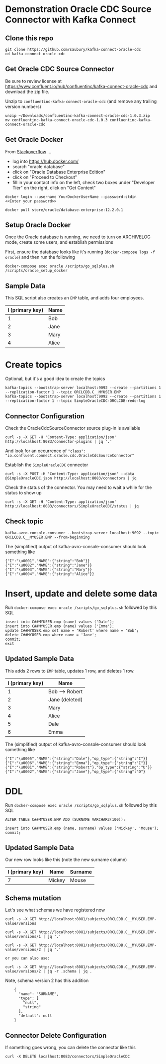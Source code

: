 # Demonstration Oracle CDC Source Connector with Kafka Connect

## Clone this repo
```
git clone https://github.com/saubury/kafka-connect-oracle-cdc
cd kafka-connect-oracle-cdc
```

## Get Oracle CDC Source Connector
Be sure to review license at https://www.confluent.io/hub/confluentinc/kafka-connect-oracle-cdc and download the zip file.

Unzip to `confluentinc-kafka-connect-oracle-cdc` (and remove any trailing version numbers)

```
unzip ~/Downloads/confluentinc-kafka-connect-oracle-cdc-1.0.3.zip
mv confluentinc-kafka-connect-oracle-cdc-1.0.3 confluentinc-kafka-connect-oracle-cdc
```


## Get Oracle Docker
From [Stackoverflow](https://stackoverflow.com/questions/47887403/pull-access-denied-for-container-registry-oracle-com-database-enterprise) ...


- log into https://hub.docker.com/
- search "oracle database"
- click on "Oracle Database Enterprise Edition"
- click on "Proceed to Checkout"
- fill in your contact info on the left, check two boxes under "Developer Tier" on the right, click on "Get Content"


```
docker login --username YourDockerUserName --password-stdin
<<Enter your password>>

docker pull store/oracle/database-enterprise:12.2.0.1
```




## Setup Oracle Docker
Once the Oracle database is running, we need to turn on ARCHIVELOG mode, create some users, and establish permissions

First, ensure the database looks like it's running (`docker-compose logs -f oracle`) and then run the following

```
docker-compose exec oracle /scripts/go_sqlplus.sh /scripts/oracle_setup_docker
```

## Sample Data
This SQL script also creates an `EMP` table, and adds four employees.

| I (primary key)    | Name |
| ----------- | ----------- |
| 1           | Bob         |
| 2           | Jane        |
| 3           | Mary        |
| 4           | Alice       |


# Create topics
Optional, but it's a good idea to create the topics 
```
kafka-topics --bootstrap-server localhost:9092 --create --partitions 1 --replication-factor 1 --topic ORCLCDB.C__MYUSER.EMP
kafka-topics --bootstrap-server localhost:9092 --create --partitions 1 --replication-factor 1 --topic SimpleOracleCDC-ORCLCDB-redo-log
```


## Connector Configuration 

Check the OracleCdcSourceConnector source plug-in is available
```
curl -s -X GET -H 'Content-Type: application/json' http://localhost:8083/connector-plugins | jq '.'
```

And look for an occurrence of `"class": "io.confluent.connect.oracle.cdc.OracleCdcSourceConnector"`



Establish the `SimpleOracleCDC` connector
```
curl -s -X POST -H 'Content-Type: application/json' --data @SimpleOracleCDC.json http://localhost:8083/connectors | jq
```

Check the status of the connector. You may need to wait a while for the status to show up
```
curl -s -X GET -H 'Content-Type: application/json' http://localhost:8083/connectors/SimpleOracleCDC/status | jq
```



## Check topic
```
kafka-avro-console-consumer --bootstrap-server localhost:9092 --topic ORCLCDB.C__MYUSER.EMP --from-beginning
```

The (simplified) output of kafka-avro-console-consumer should look something like
```
{"I":"\u0001","NAME":{"string":"Bob"}}
{"I":"\u0002","NAME":{"string":"Jane"}}
{"I":"\u0003","NAME":{"string":"Mary"}}
{"I":"\u0004","NAME":{"string":"Alice"}}
```


# Insert, update and delete some data

Run `docker-compose exec oracle /scripts/go_sqlplus.sh` followed by this SQL

```
insert into C##MYUSER.emp (name) values ('Dale');
insert into C##MYUSER.emp (name) values ('Emma');
update C##MYUSER.emp set name = 'Robert' where name = 'Bob';
delete C##MYUSER.emp where name = 'Jane';
commit;
exit
```

## Updated Sample Data
This adds 2 rows to `EMP` table, updates 1 row, and deletes 1 row.

| I (primary key)    | Name |
| ----------- | ----------- |
| 1           | Bob --> Robert         |
| 2           | Jane (deleted)        |
| 3           | Mary        |
| 4           | Alice       |
| 5           | Dale        |
| 6           | Emma        |


The (simplified) output of kafka-avro-console-consumer should look something like
```
{"I":"\u0005","NAME":{"string":"Dale"},"op_type":{"string":"I"}}
{"I":"\u0006","NAME":{"string":"Emma"},"op_type":{"string":"I"}}
{"I":"\u0001","NAME":{"string":"Robert"},"op_type":{"string":"U"}}
{"I":"\u0002","NAME":{"string":"Jane"},"op_type":{"string":"D"}
```



# DDL 
Run `docker-compose exec oracle /scripts/go_sqlplus.sh` followed by this SQL

```
ALTER TABLE C##MYUSER.EMP ADD (SURNAME VARCHAR2(100));

insert into C##MYUSER.emp (name, surname) values ('Mickey', 'Mouse');
commit;
```

## Updated Sample Data
Our new row looks like this (note the new surname column)

| I (primary key)    | Name | Surname |
| ----------- | ----------- | -------- |
| 7           | Mickey        | Mouse |


## Schema mutation
Let's see what schemas we have registered now
```console
curl -s -X GET http://localhost:8081/subjects/ORCLCDB.C__MYUSER.EMP-value/versions

curl -s -X GET http://localhost:8081/subjects/ORCLCDB.C__MYUSER.EMP-value/versions/1 | jq '.'

curl -s -X GET http://localhost:8081/subjects/ORCLCDB.C__MYUSER.EMP-value/versions/2 | jq '.'

or you can also use:

curl -s -X GET http://localhost:8081/subjects/ORCLCDB.C__MYUSER.EMP-value/versions/2 | jq -r .schema | jq .
```

Note, schema version 2 has this addition

```
    {
      "name": "SURNAME",
      "type": [
        "null",
        "string"
      ],
      "default": null
    }
```


## Connector Delete Configuration 

If something goes wrong, you can delete the connector like this
```
curl -X DELETE localhost:8083/connectors/SimpleOracleCDC
```


